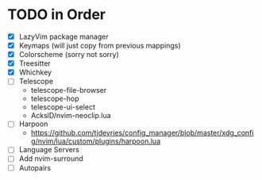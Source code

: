 # TODO in Order
- [X] LazyVim package manager
- [X] Keymaps (will just copy from previous mappings)
- [X] Colorscheme (sorry not sorry)
- [X] Treesitter
- [X] Whichkey
- [ ] Telescope
    - telescope-file-browser
    - telescope-hop
    - telescope-ui-select
    - AckslD/nvim-neoclip.lua
- [ ] Harpoon
    - https://github.com/tjdevries/config_manager/blob/master/xdg_config/nvim/lua/custom/plugins/harpoon.lua
- [ ] Language Servers
- [ ] Add nvim-surround
- [ ] Autopairs
